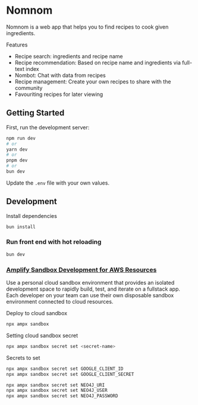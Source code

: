 # Nomnom

Nomnom is a web app that helps you to find recipes to cook given ingredients.

Features

- Recipe search: ingredients and recipe name
- Recipe recommendation: Based on recipe name and ingredients via full-text index
- Nombot: Chat with data from recipes
- Recipe management: Create your own recipes to share with the community
- Favouriting recipes for later viewing

## Getting Started

First, run the development server:

```bash
npm run dev
# or
yarn dev
# or
pnpm dev
# or
bun dev
```

Update the `.env` file with your own values.

## Development

Install dependencies

```bash
bun install
```

### Run front end with hot reloading

```bash
bun dev
```

### [Amplify Sandbox Development for AWS Resources](https://docs.amplify.aws/nextjs/deploy-and-host/sandbox-environments/setup/)

Use a personal cloud sandbox environment that provides an isolated development space to rapidly build, test, and iterate on a fullstack app. Each developer on your team can use their own disposable sandbox environment connected to cloud resources.

Deploy to cloud sandbox

```bash
npx ampx sandbox
```

Setting cloud sandbox secret

```bash
npx ampx sandbox secret set <secret-name>
```

Secrets to set

```bash
npx ampx sandbox secret set GOOGLE_CLIENT_ID
npx ampx sandbox secret set GOOGLE_CLIENT_SECRET

npx ampx sandbox secret set NEO4J_URI
npx ampx sandbox secret set NEO4J_USER
npx ampx sandbox secret set NEO4J_PASSWORD
```
